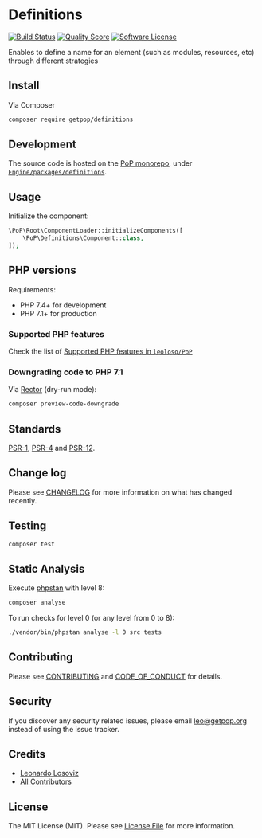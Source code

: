# Definitions

[![Build Status][ico-travis]][link-travis]
[![Quality Score][ico-code-quality]][link-code-quality]
[![Software License][ico-license]](LICENSE.md)

<!--
[![Latest Version on Packagist][ico-version]][link-packagist]
[![Coverage Status][ico-scrutinizer]][link-scrutinizer]
[![Total Downloads][ico-downloads]][link-downloads]
-->

Enables to define a name for an element (such as modules, resources, etc) through different strategies

## Install

Via Composer

``` bash
composer require getpop/definitions
```

## Development

The source code is hosted on the [PoP monorepo](https://github.com/leoloso/PoP), under [`Engine/packages/definitions`](https://github.com/leoloso/PoP/tree/master/layers/Engine/packages/definitions).

## Usage

Initialize the component:

``` php
\PoP\Root\ComponentLoader::initializeComponents([
    \PoP\Definitions\Component::class,
]);
```

## PHP versions

Requirements:

- PHP 7.4+ for development
- PHP 7.1+ for production

### Supported PHP features

Check the list of [Supported PHP features in `leoloso/PoP`](https://github.com/leoloso/PoP/#supported-php-features)

### Downgrading code to PHP 7.1

Via [Rector](https://github.com/rectorphp/rector) (dry-run mode):

```bash
composer preview-code-downgrade
```

## Standards

[PSR-1](https://www.php-fig.org/psr/psr-1), [PSR-4](https://www.php-fig.org/psr/psr-4) and [PSR-12](https://www.php-fig.org/psr/psr-12).

## Change log

Please see [CHANGELOG](CHANGELOG.md) for more information on what has changed recently.

## Testing

``` bash
composer test
```

## Static Analysis

Execute [phpstan](https://github.com/phpstan/phpstan) with level 8:

``` bash
composer analyse
```

To run checks for level 0 (or any level from 0 to 8):

``` bash
./vendor/bin/phpstan analyse -l 0 src tests
```

## Contributing

Please see [CONTRIBUTING](CONTRIBUTING.md) and [CODE_OF_CONDUCT](CODE_OF_CONDUCT.md) for details.

## Security

If you discover any security related issues, please email leo@getpop.org instead of using the issue tracker.

## Credits

- [Leonardo Losoviz][link-author]
- [All Contributors][link-contributors]

## License

The MIT License (MIT). Please see [License File](LICENSE.md) for more information.

[ico-version]: https://img.shields.io/packagist/v/getpop/definitions.svg?style=flat-square
[ico-license]: https://img.shields.io/badge/license-MIT-brightgreen.svg?style=flat-square
[ico-travis]: https://img.shields.io/travis/getpop/definitions/master.svg?style=flat-square
[ico-scrutinizer]: https://img.shields.io/scrutinizer/coverage/g/getpop/definitions.svg?style=flat-square
[ico-code-quality]: https://img.shields.io/scrutinizer/g/getpop/definitions.svg?style=flat-square
[ico-downloads]: https://img.shields.io/packagist/dt/getpop/definitions.svg?style=flat-square

[link-packagist]: https://packagist.org/packages/getpop/definitions
[link-travis]: https://travis-ci.org/getpop/definitions
[link-scrutinizer]: https://scrutinizer-ci.com/g/getpop/definitions/code-structure
[link-code-quality]: https://scrutinizer-ci.com/g/getpop/definitions
[link-downloads]: https://packagist.org/packages/getpop/definitions
[link-author]: https://github.com/leoloso
[link-contributors]: ../../../../../../contributors
